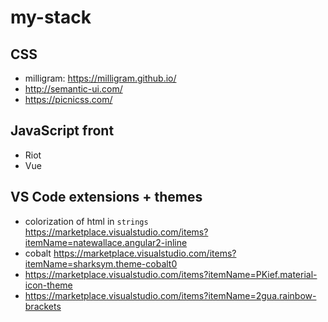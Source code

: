 # my-stack


## CSS

- milligram: https://milligram.github.io/
- http://semantic-ui.com/
- https://picnicss.com/

## JavaScript front

- Riot
- Vue

## VS Code extensions + themes

- colorization of html in `strings` https://marketplace.visualstudio.com/items?itemName=natewallace.angular2-inline
- cobalt https://marketplace.visualstudio.com/items?itemName=sharksym.theme-cobalt0
- https://marketplace.visualstudio.com/items?itemName=PKief.material-icon-theme
- https://marketplace.visualstudio.com/items?itemName=2gua.rainbow-brackets
